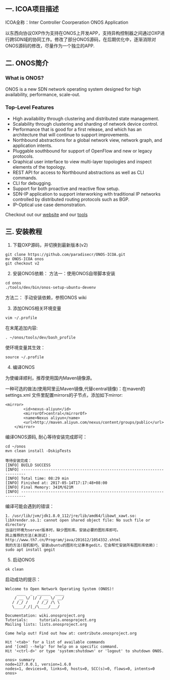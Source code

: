## 一. ICOA项目描述

ICOA全称：Inter Controller Coorperation ONOS Application

以东西向协议OXP作为支持在ONOS上开发APP，支持异构控制器之间通过OXP进行跨SDN域的协同工作。修改了部分ONOS源码，在后期优化中，逐渐消除对ONOS源码的修改，尽量作为一个独立的APP.

## 二. ONOS简介

### What is ONOS?
ONOS is a new SDN network operating system designed for high availability,
performance, scale-out.

### Top-Level Features

* High availability through clustering and distributed state management.
* Scalability through clustering and sharding of network device control.
* Performance that is good for a first release, and which has an architecture
  that will continue to support improvements.
* Northbound abstractions for a global network view, network graph, and
  application intents.
* Pluggable southbound for support of OpenFlow and new or legacy protocols.
* Graphical user interface to view multi-layer topologies and inspect elements
  of the topology.
* REST API for access to Northbound abstractions as well as CLI commands.
* CLI for debugging.
* Support for both proactive and reactive flow setup.
* SDN-IP application to support interworking with traditional IP networks
  controlled by distributed routing protocols such as BGP.
* IP-Optical use case demonstration.

Checkout out our [website](http://www.onosproject.org) and our
[tools](http://www.onosproject.org/software/#tools)

## 三. 安装教程
1. 下载OXP源码，并切换到最新版本(v2)

```
git clone https://github.com/paradisecr/ONOS-ICOA.git
mv ONOS-ICOA onos
git checkout v2
```

2. 安装ONOS依赖：
方法一：使用ONOS自带脚本安装
```
cd onos
./tools/dev/bin/onos-setup-ubuntu-devenv
```

方法二：
手动安装依赖，参照ONOS wiki

3. 添加ONOS相关环境变量

```
vim ~/.profile
```

在末尾追加内容:
```
. ~/onos/tools/dev/bash_profile
```

使环境变量其生效：

```
source ~/.profile
```
4. 编译ONOS

为使编译顺利，推荐使用国内Maven镜像源。

一种可选的做法(使用阿里云Maven镜像,代替central镜像)：在maven的settings.xml 文件里配置mirrors的子节点，添加如下mirror:
```
<mirror>
        <id>nexus-aliyun</id>
        <mirrorOf>central</mirrorOf>
        <name>Nexus aliyun</name>
        <url>http://maven.aliyun.com/nexus/content/groups/public</url>
    </mirror> 
```
编译ONOS源码, 耐心等待安装完成即可：

```
cd ~/onos
mvn clean install -DskipTests

等待安装完成：
[INFO] BUILD SUCCESS
[INFO] ------------------------------------------------------------------------
[INFO] Total time: 08:29 min
[INFO] Finished at: 2017-05-14T17:17:48+08:00
[INFO] Final Memory: 341M/621M
[INFO] ------------------------------------------------------------------------
```
编译可能会遇到的错误：
```
1. /usr/lib/jvm/jdk1.8.0_112/jre/lib/amd64/libawt_xawt.so: libXrender.so.1: cannot open shared object file: No such file or directory
当运行环境为server版本时，缺少图形库。安装必要的图形库即可。
网上推荐的方法(未测试)：http://www.th7.cn/Program/java/201612/1054332.shtml
我的方法(投机取巧，安装ubuntu的图形化记事本gedit，它会帮忙安装所有图形库依赖)：sudo apt install gegit
```
5. 启动ONOS

```
ok clean
```
启动成功的提示：
```
Welcome to Open Network Operating System (ONOS)!
     ____  _  ______  ____     
    / __ \/ |/ / __ \/ __/   
   / /_/ /    / /_/ /\ \     
   \____/_/|_/\____/___/     
                               
Documentation: wiki.onosproject.org      
Tutorials:     tutorials.onosproject.org 
Mailing lists: lists.onosproject.org     

Come help out! Find out how at: contribute.onosproject.org 

Hit '<tab>' for a list of available commands
and '[cmd] --help' for help on a specific command.
Hit '<ctrl-d>' or type 'system:shutdown' or 'logout' to shutdown ONOS.

onos> summary 
node=127.0.0.1, version=1.6.0
nodes=1, devices=0, links=0, hosts=0, SCC(s)=0, flows=0, intents=0
onos>
```
